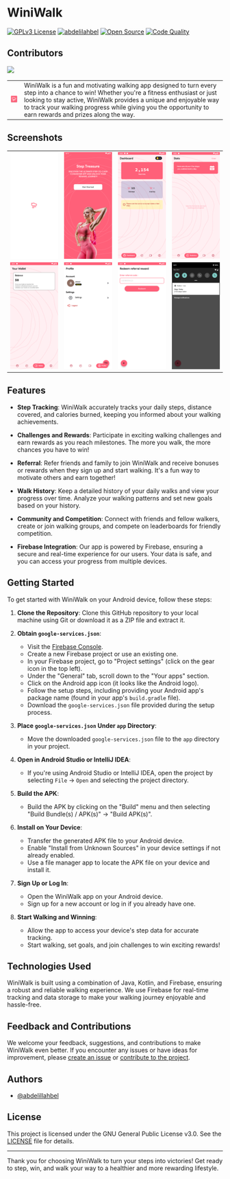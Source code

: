 # WiniWalk
[![GPLv3 License](https://img.shields.io/badge/License-GPL%20v3-yellow.svg)](https://opensource.org/licenses/)
[![abdelilahbel](https://img.shields.io/badge/Author-abdelillahbel-blue.svg)](https://github.com/abdelillahbel)
[![Open Source](https://img.shields.io/badge/Open%20Source-%E2%9D%A4-red.svg)](https://opensource.org/)
[![Code Quality](https://img.shields.io/codeclimate/maintainability/abdelillahbel/WiniWalkAndroid.svg)](https://codeclimate.com/github/abdelillahbel/WiniWalkAndroid)
<!-- [![wakatime](https://wakatime.com/badge/github/abdelillahbel/WiniWalkAndroid.svg)](https://wakatime.com/badge/github/abdelillahbel/WiniWalkAndroid) -->

<!-- ![Logo](app/src/main/res/mipmap-xhdpi/ic_launcher.png) -->

## Contributors

[![](https://opencollective.com/WiniWalkAndroid/contributors.svg?width=890&button=false)](https://github.com/abdelillahbel/WiniWalkAndroid/graphs/contributors)


<table>
  <tr>
    <td><img src="app/src/main/res/mipmap-xhdpi/ic_launcher.png" alt="Logo"></td>
    <td>WiniWalk is a fun and motivating walking app designed to turn every step into a chance to win! Whether you're a fitness enthusiast or just looking to stay active, WiniWalk provides a unique and enjoyable way to track your walking progress while giving you the opportunity to earn rewards and prizes along the way.</td>
  </tr>
</table>

## Screenshots

<table>
  <tr>
    <td align="center">
      <img src="screenshots/screenshot1.png" width="200" alt="Screenshot 1">
    </td>
    <td align="center">
      <img src="screenshots/screenshot2.png" width="200" alt="Screenshot 2">
    </td>
    <td align="center">
      <img src="screenshots/screenshot3.png" width="200" alt="Screenshot 3">
    </td>
    <td align="center">
      <img src="screenshots/screenshot4.png" width="200" alt="Screenshot 4">
    </td>
  </tr>
  <tr>
    <td align="center">
      <img src="screenshots/screenshot5.png" width="200" alt="Screenshot 5">
    </td>
    <td align="center">
      <img src="screenshots/screenshot6.png" width="200" alt="Screenshot 6">
    </td>
    <td align="center">
      <img src="screenshots/screenshot7.png" width="200" alt="Screenshot 7">
    </td>
    <td align="center">
      <img src="screenshots/screenshot8.png" width="200" alt="Screenshot 8">
    </td>
  </tr>
</table>


## Features

- **Step Tracking**: WiniWalk accurately tracks your daily steps, distance covered, and calories burned, keeping you informed about your walking achievements.

- **Challenges and Rewards**: Participate in exciting walking challenges and earn rewards as you reach milestones. The more you walk, the more chances you have to win!

- **Referral**: Refer friends and family to join WiniWalk and receive bonuses or rewards when they sign up and start walking. It's a fun way to motivate others and earn together!

- **Walk History**: Keep a detailed history of your daily walks and view your progress over time. Analyze your walking patterns and set new goals based on your history.

- **Community and Competition**: Connect with friends and fellow walkers, create or join walking groups, and compete on leaderboards for friendly competition.

- **Firebase Integration**: Our app is powered by Firebase, ensuring a secure and real-time experience for our users. Your data is safe, and you can access your progress from multiple devices.

## Getting Started

To get started with WiniWalk on your Android device, follow these steps:

1. **Clone the Repository**: Clone this GitHub repository to your local machine using Git or download it as a ZIP file and extract it.

2. **Obtain `google-services.json`**:
   - Visit the [Firebase Console](https://console.firebase.google.com/).
   - Create a new Firebase project or use an existing one.
   - In your Firebase project, go to "Project settings" (click on the gear icon in the top left).
   - Under the "General" tab, scroll down to the "Your apps" section.
   - Click on the Android app icon (it looks like the Android logo).
   - Follow the setup steps, including providing your Android app's package name (found in your app's `build.gradle` file).
   - Download the `google-services.json` file provided during the setup process.

3. **Place `google-services.json` Under `app` Directory**:
   - Move the downloaded `google-services.json` file to the `app` directory in your project.

4. **Open in Android Studio or IntelliJ IDEA**:
   - If you're using Android Studio or IntelliJ IDEA, open the project by selecting `File` -> `Open` and selecting the project directory.

5. **Build the APK**:
   - Build the APK by clicking on the "Build" menu and then selecting "Build Bundle(s) / APK(s)" -> "Build APK(s)".

6. **Install on Your Device**:
   - Transfer the generated APK file to your Android device.
   - Enable "Install from Unknown Sources" in your device settings if not already enabled.
   - Use a file manager app to locate the APK file on your device and install it.

7. **Sign Up or Log In**:
   - Open the WiniWalk app on your Android device.
   - Sign up for a new account or log in if you already have one.

8. **Start Walking and Winning**:
   - Allow the app to access your device's step data for accurate tracking.
   - Start walking, set goals, and join challenges to win exciting rewards!

## Technologies Used

WiniWalk is built using a combination of Java, Kotlin, and Firebase, ensuring a robust and reliable walking experience. We use Firebase for real-time tracking and data storage to make your walking journey enjoyable and hassle-free.

## Feedback and Contributions

We welcome your feedback, suggestions, and contributions to make WiniWalk even better. If you encounter any issues or have ideas for improvement, please [create an issue](https://github.com/abdelillahbel/WiniWalkAndroid/issues) or [contribute to the project](https://github.com/abdelillahbel/WiniWalkAndroid/contribute).

## Authors

- [@abdelillahbel](https://www.github.com/abdelillahbel)

## License
This project is licensed under the GNU General Public License v3.0. See the [LICENSE](LICENSE) file for details.

---

Thank you for choosing WiniWalk to turn your steps into victories! Get ready to step, win, and walk your way to a healthier and more rewarding lifestyle.
